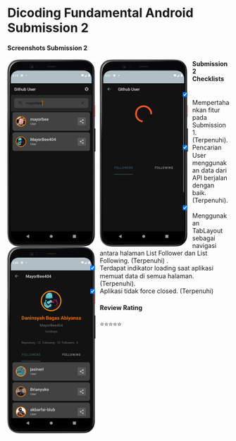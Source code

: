 # Dicoding Fundamental Android Submission 2

#### Screenshots Submission 2
<img src="https://github.com/MayorBee404/Fundamental-Android-Submission2/blob/master/screenshot/Screenshot_20220317_165321.png"
     alt="Submission1 2"
     style="float: left; margin-right: 10px;"
     width="200" /> 
<img src="https://github.com/MayorBee404/Fundamental-Android-Submission2/blob/master/screenshot/Screenshot_20220318_175129.png"
     alt="Submission1 2"
     style="float: left; margin-right: 10px;"
     width="200" />
<img src="https://github.com/MayorBee404/Fundamental-Android-Submission2/blob/master/screenshot/Screenshot_20220318_173046.png"
     alt="Submission1 2"
     style="float: left; margin-right: 10px;"
     width="200" />

#### Submission 2 Checklists
- [x] Mempertahankan fitur pada Submission 1. (Terpenuhi)</strong>.
- [x] Pencarian User menggunakan data dari API berjalan dengan baik. (Terpenuhi)</strong>.
- [x] Menggunakan TabLayout sebagai navigasi antara halaman List Follower dan List Following. (Terpenuhi) </strong>.
- [x] Terdapat indikator loading saat aplikasi memuat data di semua halaman. (Terpenuhi).</strong>
- [x] Aplikasi tidak force closed. (Terpenuhi) </strong>

#### Review Rating
:star::star::star::star::star:
